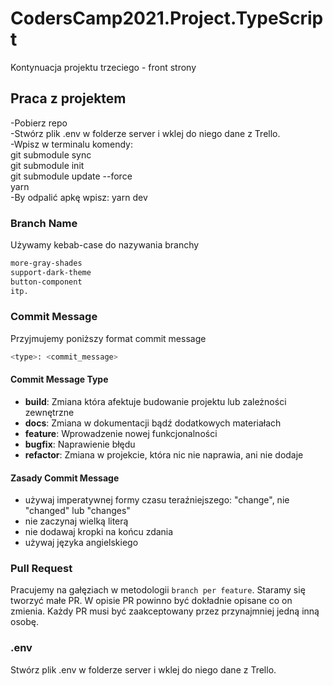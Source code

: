 # CodersCamp2021.Project.TypeScript
Kontynuacja projektu trzeciego - front strony

## Praca z projektem

-Pobierz repo <br>
-Stwórz plik .env w folderze server i wklej do niego dane z Trello. <br>
-Wpisz w terminalu komendy:   <br> 
git submodule sync <br>
git submodule init <br>
git submodule update --force <br>
yarn <br>
-By odpalić apkę wpisz: yarn dev <br>
    

### Branch Name

Używamy kebab-case do nazywania branchy

```sh
more-gray-shades
support-dark-theme
button-component
itp.
```

### Commit Message

Przyjmujemy poniższy format commit message

```sh
<type>: <commit_message>
```

#### Commit Message Type

- **build**: Zmiana która afektuje budowanie projektu lub zależności zewnętrzne
- **docs**: Zmiana w dokumentacji bądź dodatkowych materiałach
- **feature**: Wprowadzenie nowej funkcjonalności
- **bugfix**: Naprawienie błędu
- **refactor**: Zmiana w projekcie, która nic nie naprawia, ani nie dodaje

#### Zasady Commit Message

- używaj imperatywnej formy czasu teraźniejszego: "change", nie "changed" lub "changes"
- nie zaczynaj wielką literą
- nie dodawaj kropki na końcu zdania
- używaj języka angielskiego

### Pull Request

Pracujemy na gałęziach w metodologii `branch per feature`. Staramy się tworzyć małe PR. W opisie PR powinno być dokładnie opisane co on zmienia. Każdy PR musi być zaakceptowany przez przynajmniej jedną inną osobę.


### .env

Stwórz plik .env w folderze server i wklej do niego dane z Trello.


